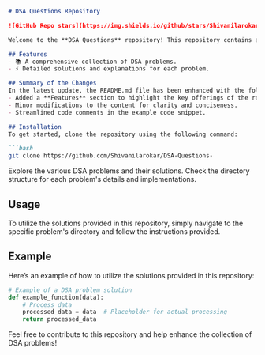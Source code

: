 ```markdown
# DSA Questions Repository

![GitHub Repo stars](https://img.shields.io/github/stars/Shivanilarokar/DSA-Questions-) ![GitHub forks](https://img.shields.io/github/forks/Shivanilarokar/DSA-Questions-) ![GitHub issues](https://img.shields.io/github/issues/Shivanilarokar/DSA-Questions-)

Welcome to the **DSA Questions** repository! This repository contains a collection of Data Structures and Algorithms (DSA) problems designed to help you enhance your coding skills.

## Features
- 📚 A comprehensive collection of DSA problems.
- ⚡ Detailed solutions and explanations for each problem.

## Summary of the Changes
In the latest update, the README.md file has been enhanced with the following changes:
- Added a **Features** section to highlight the key offerings of the repository.
- Minor modifications to the content for clarity and conciseness.
- Streamlined code comments in the example code snippet.

## Installation
To get started, clone the repository using the following command:

```bash
git clone https://github.com/Shivanilarokar/DSA-Questions-
```

Explore the various DSA problems and their solutions. Check the directory structure for each problem's details and implementations.

## Usage
To utilize the solutions provided in this repository, simply navigate to the specific problem's directory and follow the instructions provided.

## Example
Here’s an example of how to utilize the solutions provided in this repository:

```python
# Example of a DSA problem solution
def example_function(data):
    # Process data
    processed_data = data  # Placeholder for actual processing
    return processed_data
```

Feel free to contribute to this repository and help enhance the collection of DSA problems!
```